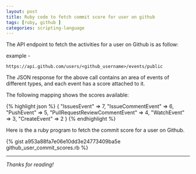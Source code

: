 ```yaml
---
layout: post
title: Ruby code to fetch commit score for user on github
tags: [ruby, github ]
categories: scripting-language
---
```


The API endpoint to fetch the activities for a user on Github is as follow:

example -

`https://api.github.com/users/<github_username>/events/public`

The JSON response for the above call contains an area of events of different types, and
each event has a score attached to it.

The following mapping shows the scores available:

{% highlight json %}
{
"IssuesEvent" => 7,
"IssueCommentEvent" => 6,
"PushEvent" => 5,
"PullRequestReviewCommentEvent" => 4,
"WatchEvent" => 3,
"CreateEvent" => 2
}
{% endhighlight %}

Here is the a ruby program to fetch the commit score for a user on Github.

{% gist a953a88fa7e06e10dd3e24773409ba5e github_user_commit_scores.rb %}

***

*Thanks for reading!*
